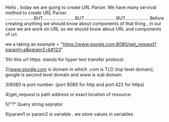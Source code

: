 Hello , today we are going to create URL Parser. We have many servival method to create URL Parser. 
......................BUT.........................BUT........................ BUT..................
Before creating anything we should know about components of that thing , in our case we are work on 
URL so we should know about URL and components of url.

we a taking an example = "https://www.google.com:8080/get_request?param1=a&param2=b#123"

1)In this url https: stands for hyper text transfer protocol.

2)www.google.com is domain in which .com is TLD (top level domain), google is second level domain and www
is sub domain. 

3)8080 is port number. (port 8080 for http and port 422 for https)

4)get_request is path address or exact location of resource.

5)"?" Query string seprator

6)param1 or param2 is variable . we store values in variables
